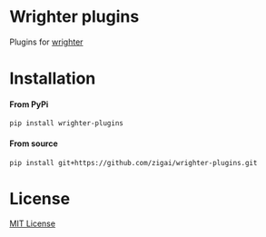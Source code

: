 # Wrighter plugins
Plugins for [wrighter](https://github.com/zigai/wrighter)
# Installation
#### From PyPi
```
pip install wrighter-plugins
```
#### From source
```
pip install git+https://github.com/zigai/wrighter-plugins.git
```
# License
[MIT License](https://github.com/zigai/wrighter-plugins/blob/master/LICENSE)
